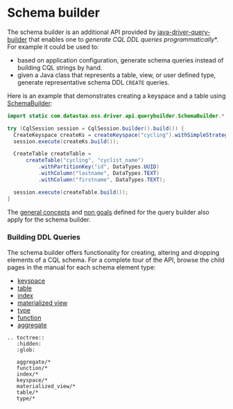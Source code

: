 <!--
Licensed to the Apache Software Foundation (ASF) under one
or more contributor license agreements.  See the NOTICE file
distributed with this work for additional information
regarding copyright ownership.  The ASF licenses this file
to you under the Apache License, Version 2.0 (the
"License"); you may not use this file except in compliance
with the License.  You may obtain a copy of the License at

  http://www.apache.org/licenses/LICENSE-2.0

Unless required by applicable law or agreed to in writing,
software distributed under the License is distributed on an
"AS IS" BASIS, WITHOUT WARRANTIES OR CONDITIONS OF ANY
KIND, either express or implied.  See the License for the
specific language governing permissions and limitations
under the License.
-->

# Schema builder

The schema builder is an additional API provided by [java-driver-query-builder](../) that enables
one to *generate CQL DDL queries programmatically**.  For example it could be used to:

* based on application configuration, generate schema queries instead of building CQL strings by
  hand.
* given a Java class that represents a table, view, or user defined type, generate representative
  schema DDL `CREATE` queries.

Here is an example that demonstrates creating a keyspace and a table using [SchemaBuilder]:

```java
import static com.datastax.oss.driver.api.querybuilder.SchemaBuilder.*;

try (CqlSession session = CqlSession.builder().build()) {
  CreateKeyspace createKs = createKeyspace("cycling").withSimpleStrategy(1);
  session.execute(createKs.build());

  CreateTable createTable =
      createTable("cycling", "cyclist_name")
          .withPartitionKey("id", DataTypes.UUID)
          .withColumn("lastname", DataTypes.TEXT)
          .withColumn("firstname", DataTypes.TEXT);

  session.execute(createTable.build());
}
```

The [general concepts](../#general-concepts) and [non goals](../#non-goals) defined for the query
builder also apply for the schema builder.

### Building DDL Queries

The schema builder offers functionality for creating, altering and dropping elements of a CQL
schema.  For a complete tour of the API, browse the child pages in the manual for each schema
element type:

* [keyspace](keyspace/)
* [table](table/)
* [index](index/)
* [materialized view](materialized_view/)
* [type](type/)
* [function](function/)
* [aggregate](aggregate/)

[SchemaBuilder]: https://docs.datastax.com/en/drivers/java/4.17/com/datastax/oss/driver/api/querybuilder/SchemaBuilder.html

```eval_rst
.. toctree::
   :hidden:
   :glob:
   
   aggregate/*
   function/*
   index/*
   keyspace/*
   materialized_view/*
   table/*
   type/*
```
